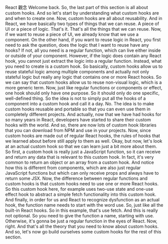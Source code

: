 React 觀念
Welcome back.
So, the last part of this section is all about custom hooks.
And so let's start by understanding what custom hooks are
and when to create one.
Now, custom hooks are all about reusability.
And in React, we have basically two types
of things that we can reuse.
A piece of UI or a piece of logic.
That's it.
That's all the things that we can reuse.
Now, if we want to reuse a piece of UI,
we already know that we use a component.
On the other hand, if you want to reuse logic in React,
you first need to ask the question,
does the logic that I want to reuse have any hooks?
If not, all you need is a regular function,
which can live either inside or outside of your component.
However, if the logic does contain any React hook,
you cannot just extract the logic into a regular function.
Instead, what you need to create is a custom hook.
So basically, custom hooks allow us to reuse stateful logic
among multiple components
and actually not only stateful logic
but really any logic that contains one or more React hooks.
So we can say
that custom hooks allow us to reuse non-visual logic,
which is a more generic term.
Now, just like regular functions or components or effect,
one hook should only have one purpose.
So it should only do one specific, well-defined thing.
So the idea is not to simply put all the hooks
of a component into a custom hook and call it a day.
No.
The idea is to make custom hooks reusable and portable
so that you can even use them
in completely different projects.
And actually, now that we have had hooks
for so many years in React, developers have started
to share their custom hooks with the world.
And so, there are now lots of custom hook libraries
that you can download from NPM and use in your projects.
Now, since custom hooks are made out of regular React hooks,
the rules of hooks that we learned about before still apply
to them as well.
Okay, but now, let's look at an actual custom hook
so that we can learn just a bit more about them.
So first, a custom hook is really just
a JavaScript function, so it can receive and return any data
that is relevant to this custom hook.
In fact, it's very common to return
an object or an array from a custom hook.
And notice how this is different from components,
which are also just regular JavaScript functions
but which can only receive props
and always have to return some JSX.
Now, the difference between regular functions
and custom hooks is that custom hooks
need to use one or more React hooks.
So this custom hook here, for example
uses two-use state and one-use effect hook to abstract
a simple fetch functionality into this custom hook.
And finally, in order for us
and React to recognize dysfunction as an actual hook,
the function name needs to start with the word use.
So, just like all the built-in React hooks.
So in this example, that's use fetch.
And this is really not optional.
So you need to give the function a name, starting with use.
Otherwise, it's gonna be just a regular function
in the eyes of React.
Now, right.
And that's all the theory
that you need to know about custom hooks.
And so, let's now go build ourselves some custom hooks
for the rest of this section.